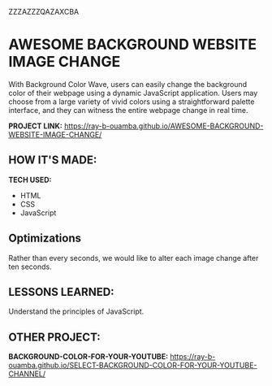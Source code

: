 ZZZAZZZQAZAXCBA

# AWESOME BACKGROUND WEBSITE IMAGE CHANGE
With Background Color Wave, users can easily change the background color of their webpage using a dynamic JavaScript application. Users may choose from a large variety of vivid colors using a straightforward palette interface, and they can witness the entire webpage change in real time. 

**PROJECT LINK:** https://ray-b-ouamba.github.io/AWESOME-BACKGROUND-WEBSITE-IMAGE-CHANGE/

## HOW IT'S MADE:

**TECH USED:** 
* HTML
* CSS
* JavaScript

## Optimizations
Rather than every seconds, we would like to alter each image change after ten seconds.

## LESSONS LEARNED:
Understand the principles of JavaScript.

## OTHER PROJECT:
**BACKGROUND-COLOR-FOR-YOUR-YOUTUBE:** https://ray-b-ouamba.github.io/SELECT-BACKGROUND-COLOR-FOR-YOUR-YOUTUBE-CHANNEL/





